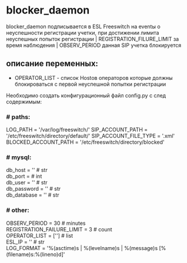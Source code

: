 # blocker_daemon

blocker_daemon подписывается в ESL Freeswitch на eventы о неуспешности регистрации учетки, при достижении лимита неуспешных попыток регистрации | REGISTRATION_FILURE_LIMIT за время наблюдения | OBSERV_PERIOD данная SIP учетка блокируется

## описание переменных:
- OPERATOR_LIST - список Hostов операторов которые должны блокироваться с первой неуспешной попытки регистрации

Необходимо создать конфигурационный файл config.py с след содержимым:

### # paths:
LOG_PATH = '/var/log/freeswitch/'
SIP_ACCOUNT_PATH = '/etc/freeswitch/directory/default/'
SIP_ACCOUNT_FILE_TYPE = '.xml'
BLOCKED_ACCOUNT_PATH = '/etc/freeswitch/directory/blocked'

### # mysql:
db_host = '' # str  
db_port = # int  
db_user = '' # str  
db_password = '' # str  
db_database = '' # str

### # other:
OBSERV_PERIOD = 30  # minutes  
REGISTRATION_FAILURE_LIMIT = 3  # count  
OPERATOR_LIST = ['']  # list  
ESL_IP = ''  # str  
LOG_FORMAT = '%(asctime)s | %(levelname)s | %(message)s [%(filename)s:%(lineno)d]'  
